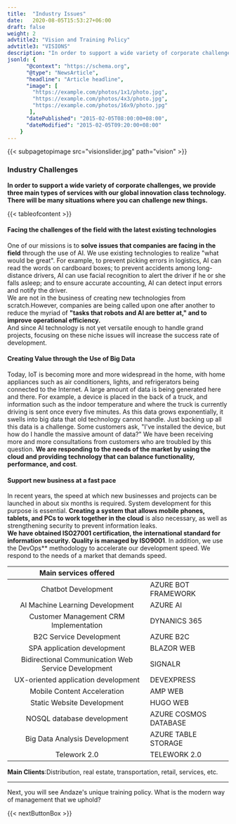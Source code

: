```yaml
---
title:  "Industry Issues"
date:   2020-08-05T15:53:27+06:00
draft: false
weight: 2
advtitle2: "Vision and Training Policy"
advtitle3: "VISIONS"
description: "In order to support a wide variety of corporate challenges, we provide three main types of services with our global innovation class technology. There will be many situations where you can challenge new things."
jsonld: {
      "@context": "https://schema.org",
      "@type": "NewsArticle",
      "headline": "Article headline",
      "image": [
        "https://example.com/photos/1x1/photo.jpg",
        "https://example.com/photos/4x3/photo.jpg",
        "https://example.com/photos/16x9/photo.jpg"
       ],
      "datePublished": "2015-02-05T08:00:00+08:00",
      "dateModified": "2015-02-05T09:20:00+08:00"
    }
---
```

{{< subpagetopimage src="visionslider.jpg" path="vision" >}}

### Industry Challenges

**In order to support a wide variety of corporate challenges, we provide three main types of services with our global innovation class technology. There will be many situations where you can challenge new things.**

{{< tableofcontent >}}

#### Facing the challenges of the field with the latest existing technologies

One of our missions is to **solve issues that companies are facing in the field** through the use of AI. We use existing technologies to realize "what would be great". For example, to prevent picking errors in logistics, AI can read the words on cardboard boxes; to prevent accidents among long-distance drivers, AI can use facial recognition to alert the driver if he or she falls asleep; and to ensure accurate accounting, AI can detect input errors and notify the driver.  
We are not in the business of creating new technologies from scratch.However, companies are being called upon one after another to reduce the myriad of **"tasks that robots and AI are better at," and to improve operational efficiency.**  
And since AI technology is not yet versatile enough to handle grand projects, focusing on these niche issues will increase the success rate of development.

#### Creating Value through the Use of Big Data

Today, IoT is becoming more and more widespread in the home, with home appliances such as air conditioners, lights, and refrigerators being connected to the Internet. A large amount of data is being generated here and there. For example, a device is placed in the back of a truck, and information such as the indoor temperature and where the truck is currently driving is sent once every five minutes. As this data grows exponentially, it swells into big data that old technology cannot handle. Just backing up all this data is a challenge. Some customers ask, "I've installed the device, but how do I handle the massive amount of data?" We have been receiving more and more consultations from customers who are troubled by this question. **We are responding to the needs of the market by using the cloud and providing technology that can balance functionality, performance, and cost**.

#### Support new business at a fast pace

In recent years, the speed at which new businesses and projects can be launched in about six months is required. System development for this purpose is essential. **Creating a system that allows mobile phones, tablets, and PCs to work together in the cloud** is also necessary, as well as strengthening security to prevent information leaks.  
**We have obtained ISO27001 certification, the international standard for information security. Quality is managed by ISO9001**. In addition, we use the DevOps** methodology to accelerate our development speed. We respond to the needs of a market that demands speed.

<div class="table-width">

|**Main services offered**| |
|:---:|---|
|Chatbot Development|AZURE BOT FRAMEWORK|
|AI Machine Learning Development|AZURE AI|
|Customer Management CRM Implementation|DYNANICS 365|
|B2C Service Development|AZURE B2C|
|SPA application development|BLAZOR WEB|
|Bidirectional Communication Web Service Development|SIGNALR|
|UX-oriented application development|DEVEXPRESS|
|Mobile Content Acceleration|AMP WEB|
|Static Website Development|HUGO WEB|
|NOSQL database development|AZURE COSMOS DATABASE|
|Big Data Analysis Development|AZURE TABLE STORAGE|
|Telework 2.0|TELEWORK 2.0 |

</div>

**Main Clients**:Distribution, real estate, transportation, retail, services, etc.

---

Next, you will see Andaze's unique training policy. What is the modern way of management that we uphold?

{{< nextButtonBox >}}
